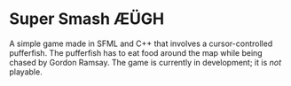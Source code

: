 # Super Smash ÆÜGH
A simple game made in SFML and C++ that involves a cursor-controlled pufferfish. The pufferfish has to eat food around the map while being chased by Gordon Ramsay. The game is currently in development; it is _not_ playable.
